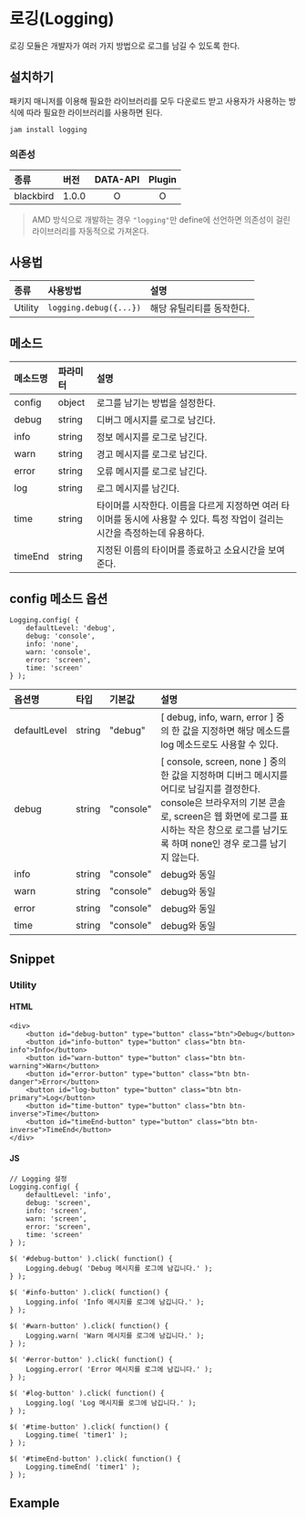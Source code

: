 <!--
{
    "id": 5105,
    "title": "로깅(Logging)",
    "outline": "로깅 모듈은 개발자가 여러 가지 방법으로 로그를 남길 수 있도록 한다.",
    "tags": ["utility"],
    "order": [5, 1, 5],
    "thumbnail": "5.1.5.logging.png"
}
-->

# 로깅(Logging)

로깅 모듈은 개발자가 여러 가지 방법으로 로그를 남길 수 있도록 한다.

## 설치하기

패키지 매니저를 이용해 필요한 라이브러리를 모두 다운로드 받고 사용자가 사용하는 방식에 따라 필요한 라이브러리를 사용하면 된다.

```
jam install logging
```

### 의존성

종류 | 버전 | DATA-API | Plugin
:-- | :-- | :--: | :--:
blackbird | 1.0.0 | O | O

> AMD 방식으로 개발하는 경우 `"logging"`만 define에 선언하면 의존성이 걸린 라이브러리를 자동적으로 가져온다.

## 사용법

종류 | 사용방법 | 설명
:-- | :-- | :--
Utility | `logging.debug({...})` | 해당 유틸리티를 동작한다.

## 메소드

메소드명 | 파라미터 | 설명
:-- | :-- | :--
config | object | 로그를 남기는 방법을 설정한다.
debug | string | 디버그 메시지를 로그로 남긴다.
info | string | 정보 메시지를 로그로 남긴다.
warn | string | 경고 메시지를 로그로 남긴다.
error | string | 오류 메시지를 로그로 남긴다.
log | string | 로그 메시지를 남긴다.
time | string | 타이머를 시작한다. 이름을 다르게 지정하면 여러 타이머를 동시에 사용할 수 있다. 특정 작업이 걸리는 시간을 측정하는데 유용하다.
timeEnd | string | 지정된 이름의 타이머를 종료하고 소요시간을 보여준다.

## config 메소드 옵션

```
Logging.config( {
    defaultLevel: 'debug',
    debug: 'console',
    info: 'none',
    warn: 'console',
    error: 'screen',
    time: 'screen'
} );
```

옵션명 | 타입 | 기본값 | 설명
:-- | :-- | :-- | :--
defaultLevel | string | "debug" | [ debug, info, warn, error ] 중의 한 값을 지정하면 해당 메소드를 log 메소드로도 사용할 수 있다.
debug | string | "console" | [ console, screen, none ] 중의 한 값을 지정하며 디버그 메시지를 어디로 남길지를 결정한다. console은 브라우저의 기본 콘솔로, screen은 웹 화면에 로그를 표시하는 작은 창으로 로그를 남기도록 하며 none인 경우 로그를 남기지 않는다.
info | string | "console" | debug와 동일
warn | string | "console" | debug와 동일
error | string | "console" | debug와 동일
time | string | "console" | debug와 동일

## Snippet

### Utility

#### HTML

```
<div>
    <button id="debug-button" type="button" class="btn">Debug</button>
    <button id="info-button" type="button" class="btn btn-info">Info</button>
    <button id="warn-button" type="button" class="btn btn-warning">Warn</button>
    <button id="error-button" type="button" class="btn btn-danger">Error</button>
    <button id="log-button" type="button" class="btn btn-primary">Log</button>
    <button id="time-button" type="button" class="btn btn-inverse">Time</button>
    <button id="timeEnd-button" type="button" class="btn btn-inverse">TimeEnd</button>
</div>
```

#### JS

```
// Logging 설정
Logging.config( {
    defaultLevel: 'info',
    debug: 'screen',
    info: 'screen',
    warn: 'screen',
    error: 'screen',
    time: 'screen'
} );

$( '#debug-button' ).click( function() {
    Logging.debug( 'Debug 메시지를 로그에 남깁니다.' );
} );

$( '#info-button' ).click( function() {
    Logging.info( 'Info 메시지를 로그에 남깁니다.' );
} );

$( '#warn-button' ).click( function() {
    Logging.warn( 'Warn 메시지를 로그에 남깁니다.' );
} );

$( '#error-button' ).click( function() {
    Logging.error( 'Error 메시지를 로그에 남깁니다.' );
} );

$( '#log-button' ).click( function() {
    Logging.log( 'Log 메시지를 로그에 남깁니다.' );
} );

$( '#time-button' ).click( function() {
    Logging.time( 'timer1' );
} );

$( '#timeEnd-button' ).click( function() {
    Logging.timeEnd( 'timer1' );
} );
```

## Example
